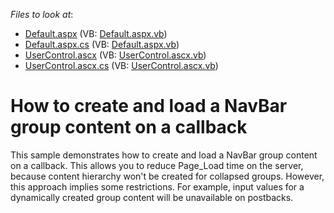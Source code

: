 <!-- default file list -->
*Files to look at*:

* [Default.aspx](./CS/WebSite/Default.aspx) (VB: [Default.aspx.vb](./VB/WebSite/Default.aspx.vb))
* [Default.aspx.cs](./CS/WebSite/Default.aspx.cs) (VB: [Default.aspx.vb](./VB/WebSite/Default.aspx.vb))
* [UserControl.ascx](./CS/WebSite/UserControl.ascx) (VB: [UserControl.ascx.vb](./VB/WebSite/UserControl.ascx.vb))
* [UserControl.ascx.cs](./CS/WebSite/UserControl.ascx.cs) (VB: [UserControl.ascx.vb](./VB/WebSite/UserControl.ascx.vb))
<!-- default file list end -->
# How to create and load a NavBar group content on a callback


<p>This sample demonstrates how to create and load a NavBar group content on a callback. This allows you to reduce Page_Load time on the server, because content hierarchy won't be created for collapsed groups. However, this approach implies some restrictions. For example, input values for a dynamically created group content will be unavailable on postbacks.</p>

<br/>


